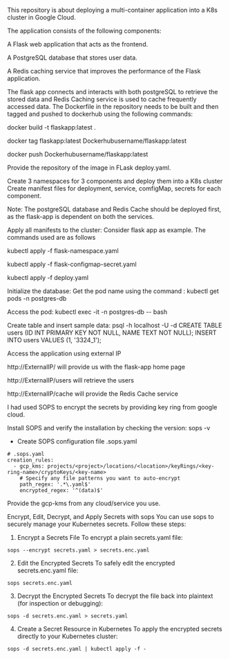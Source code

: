 This repository is about deploying a multi-container application into a K8s cluster in Google Cloud. 

The application consists of the following components:


A Flask web application that acts as the frontend.

A PostgreSQL database that stores user data.

A Redis caching service that improves the performance of the Flask application.

The flask app connects and interacts with both postgreSQL to retrieve the stored data and Redis Caching service is used to cache frequently accessed data.
The Dockerfile in the repository needs to be built and then tagged and pushed to dockerhub using the following commands:

docker build -t flaskapp:latest .

docker tag flaskapp:latest Dockerhubusername/flaskapp:latest

docker push Dockerhubusername/flaskapp:latest

Provide the repository of the image in FLask deploy.yaml. 

Create 3 namespaces for 3 components and deploy them into a K8s cluster
Create manifest files for deployment, service, comfigMap, secrets for each component.

Note: The postgreSQL database and Redis Cache should be deployed first, as the flask-app is dependent on both the services.

Apply all manifests to the cluster: Consider flask app as example. The commands used are as follows

kubectl apply -f flask-namespace.yaml

kubectl apply -f flask-configmap-secret.yaml

kubectl apply -f deploy.yaml

Initialize the database: Get the pod name using the command : kubectl get pods -n postgres-db

Access the pod: kubectl exec -it <postgres-pod-name> -n postgres-db -- bash

Create table and insert sample data: psql -h localhost -U <user> -d <dbname>
CREATE TABLE users (ID INT PRIMARY KEY NOT NULL, NAME TEXT NOT NULL);
INSERT INTO users VALUES (1, '3324_1');

Access the application using external IP

http://ExternalIP/ will provide us with the flask-app home page

http://ExternalIP/users will retrieve the users

http://ExternalIP/cache will provide the Redis Cache service



I had used SOPS to encrypt the secrets by providing key ring from google cloud.

Install SOPS and verify the installation by checking the version: sops -v

- Create SOPS configuration file .sops.yaml
```
# .sops.yaml
creation_rules:
  - gcp_kms: projects/<project>/locations/<location>/keyRings/<key-ring-name>/cryptoKeys/<key-name>
    # Specify any file patterns you want to auto-encrypt
    path_regex: '.*\.yaml$'
    encrypted_regex: '^(data)$'
```
Provide the gcp-kms from any cloud/service you use.

Encrypt, Edit, Decrypt, and Apply Secrets with sops
You can use sops to securely manage your Kubernetes secrets. Follow these steps:

1. Encrypt a Secrets File
To encrypt a plain secrets.yaml file:
```
sops --encrypt secrets.yaml > secrets.enc.yaml
```
2. Edit the Encrypted Secrets
To safely edit the encrypted secrets.enc.yaml file:
```
sops secrets.enc.yaml
```
3. Decrypt the Encrypted Secrets
To decrypt the file back into plaintext (for inspection or debugging):
```
sops -d secrets.enc.yaml > secrets.yaml
```
4. Create a Secret Resource in Kubernetes
To apply the encrypted secrets directly to your Kubernetes cluster:
```
sops -d secrets.enc.yaml | kubectl apply -f -
```
